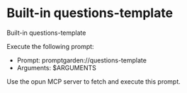 # Built-in questions-template

Built-in questions-template

Execute the following prompt:
- Prompt: promptgarden://questions-template
- Arguments: $ARGUMENTS

Use the opun MCP server to fetch and execute this prompt.
